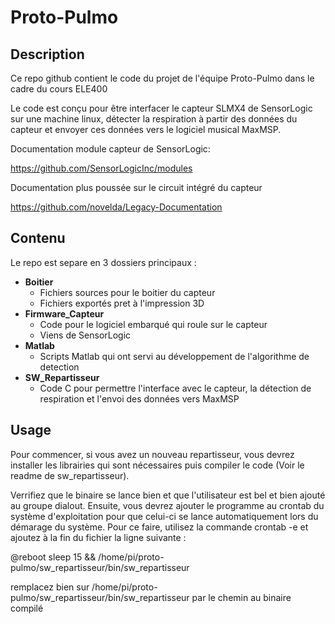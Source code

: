 # Proto-Pulmo
## Description
Ce repo github contient le code du projet de l'équipe Proto-Pulmo dans le cadre du cours ELE400

Le code est conçu pour être interfacer le capteur SLMX4 de SensorLogic sur une machine linux, détecter la respiration à partir des données du capteur et envoyer ces données vers le logiciel musical MaxMSP.

Documentation module capteur de SensorLogic:

https://github.com/SensorLogicInc/modules

Documentation plus poussée sur le circuit intégré du capteur

https://github.com/novelda/Legacy-Documentation

 
## Contenu
Le repo est separe en 3 dossiers principaux :
- **Boitier** 
	 -  Fichiers sources pour le boitier du capteur
	 -	Fichiers exportés pret à l'impression 3D
 - **Firmware_Capteur** 
	 - Code pour le logiciel embarqué qui roule sur le capteur 
	 - Viens de SensorLogic
 - **Matlab** 
	 - Scripts Matlab qui ont servi au développement de l'algorithme de detection
 - **SW_Repartisseur**
	 - Code C pour permettre l'interface avec le capteur, la détection de respiration et l'envoi des données vers MaxMSP

## Usage
Pour commencer, si vous avez un nouveau repartisseur, vous devrez installer les librairies qui sont nécessaires puis compiler le code (Voir le readme de sw_repartisseur).

Verrifiez que le binaire se lance bien et que l'utilisateur est bel et bien ajouté au groupe dialout. Ensuite, vous devrez ajouter le programme au crontab du système d'exploitation pour que celui-ci se lance automatiquement lors du démarage du système. Pour ce faire, utilisez la commande crontab -e et ajoutez à la fin du fichier la ligne suivante : 

@reboot sleep 15 && /home/pi/proto-pulmo/sw_repartisseur/bin/sw_repartisseur

 remplacez bien sur /home/pi/proto-pulmo/sw_repartisseur/bin/sw_repartisseur par le chemin au binaire compilé
